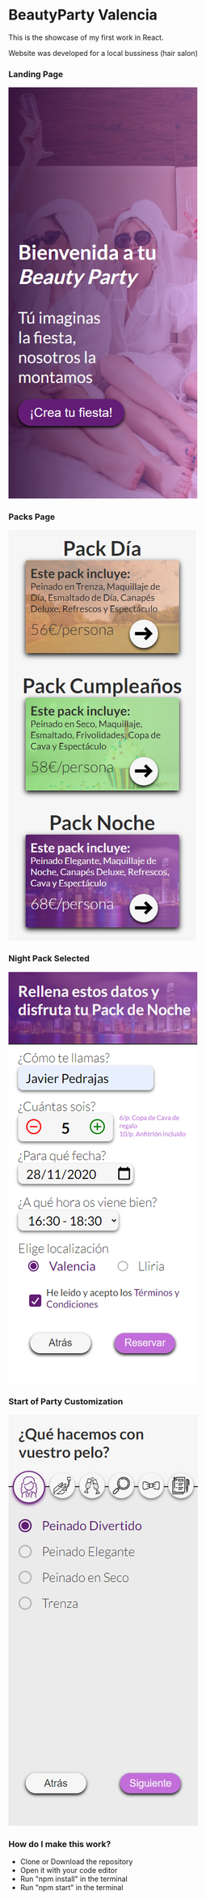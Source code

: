 # BeautyParty Valencia

This is the showcase of my first work in React.

Website was developed for a local bussiness (hair salon)

### Landing Page
![Image of Landing Page](showcase_images/Main.PNG)
### Packs Page
![Image of Packs Page](showcase_images/Packs.PNG)
### Night Pack Selected
![Image of Night Pack](showcase_images/PackNight.PNG)
### Start of Party Customization
![Image of Party Customization](showcase_images/Customization.PNG)

### How do I make this work?
* Clone or Download the repository
* Open it with your code editor
* Run "npm install" in the terminal
* Run "npm start" in the terminal
